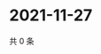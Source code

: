# 2021-11-27

共 0 条

<!-- BEGIN WEIBO -->
<!-- 最后更新时间 Sat Nov 27 2021 13:08:33 GMT+0800 (China Standard Time) -->

<!-- END WEIBO -->
